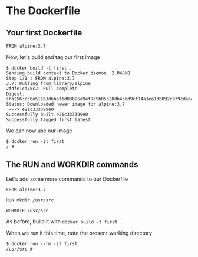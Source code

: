 # The Dockerfile

## Your first Dockerfile

```
FROM alpine:3.7
```

Now, let's build and tag our first image

```
$ docker build -t first .
Sending build context to Docker daemon  2.048kB
Step 1/1 : FROM alpine:3.7
3.7: Pulling from library/alpine
2fdfe1cd78c2: Pull complete
Digest: sha256:ccba511b1d6b5f1d83825a94f9d5b05528db456d9cf14a1ea1db892c939cda64
Status: Downloaded newer image for alpine:3.7
 ---> e21c333399e0
Successfully built e21c333399e0
Successfully tagged first:latest
```

We can now use our image

```
$ docker run -it first
/ #
```

## The RUN and WORKDIR commands

Let's add some more commands to our Dockerfile

```
FROM alpine:3.7

RUN mkdir /usr/src

WORKDIR /usr/src
```

As before, build it with `docker build -t first .`

When we run it this time, note the present working directory

```
$ docker run --rm -it first
/usr/src #
```



